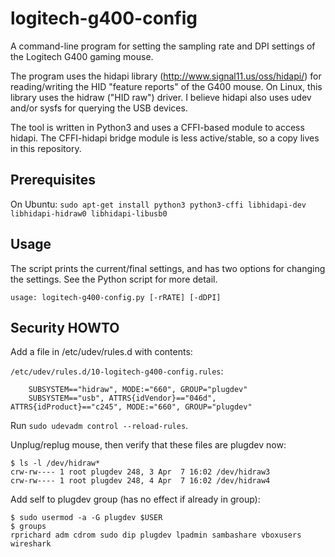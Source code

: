 # logitech-g400-config

A command-line program for setting the sampling rate and DPI settings of the
Logitech G400 gaming mouse.

The program uses the hidapi library (http://www.signal11.us/oss/hidapi/) for
reading/writing the HID "feature reports" of the G400 mouse.  On Linux, this
library uses the hidraw ("HID raw") driver.  I believe hidapi also uses udev
and/or sysfs for querying the USB devices.

The tool is written in Python3 and uses a CFFI-based module to access hidapi.
The CFFI-hidapi bridge module is less active/stable, so a copy lives in this
repository.

## Prerequisites

On Ubuntu: `sudo apt-get install python3 python3-cffi libhidapi-dev libhidapi-hidraw0 libhidapi-libusb0`

## Usage

The script prints the current/final settings, and has two options for changing
the settings.  See the Python script for more detail.

```
usage: logitech-g400-config.py [-rRATE] [-dDPI]
```

## Security HOWTO

Add a file in /etc/udev/rules.d with contents:

`/etc/udev/rules.d/10-logitech-g400-config.rules`:
```
    SUBSYSTEM=="hidraw", MODE:="660", GROUP="plugdev"
    SUBSYSTEM=="usb", ATTRS{idVendor}=="046d", ATTRS{idProduct}=="c245", MODE:="660", GROUP="plugdev"
```

Run `sudo udevadm control --reload-rules`.

Unplug/replug mouse, then verify that these files are plugdev now:
```
$ ls -l /dev/hidraw*
crw-rw---- 1 root plugdev 248, 3 Apr  7 16:02 /dev/hidraw3
crw-rw---- 1 root plugdev 248, 4 Apr  7 16:02 /dev/hidraw4
```
Add self to plugdev group (has no effect if already in group):
```
$ sudo usermod -a -G plugdev $USER
$ groups
rprichard adm cdrom sudo dip plugdev lpadmin sambashare vboxusers wireshark
```
